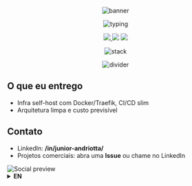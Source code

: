 <!-- Hero -->
<p align="center">
  <img src="https://capsule-render.vercel.app/api?type=waving&height=200&color=0:06B6D4,100:22D3EE&text=Donizeti%20Andriotta%20Junior&fontColor=ffffff&fontAlignY=40&desc=Full-stack%20SaaS%20Multi-Tenant&descAlignY=65&descSize=18" alt="banner">
</p>

<p align="center">
  <img src="https://readme-typing-svg.herokuapp.com?duration=2800&pause=600&color=22D3EE&center=true&vCenter=true&width=600&lines=React+%7C+Node+%7C+%7C+DevOps+self-host;Apps+Multi-Tenant;UX+simples%2C+deploy+autom%C3%A1tico" alt="typing">
</p>

<p align="center">
  <a href="https://www.linkedin.com/in/junior-andriotta/">
    <img src="https://img.shields.io/badge/LinkedIn-0A66C2?logo=linkedin&logoColor=white">
  </a>
  <img src="https://img.shields.io/badge/License-MIT-green">
  <img src="https://img.shields.io/badge/Build-CI%2FCD-blue">
</p>

<!-- Stack icons -->
<p align="center">
  <img src="https://skillicons.dev/icons?i=ts,react,nodejs,prisma,mysql,docker,cloudflare&perline=12" alt="stack">
</p>

<!-- Divider -->
<p align="center">
  <img src="https://capsule-render.vercel.app/api?type=rect&color=06B6D4&height=2&section=header" alt="divider">
</p>

## O que eu entrego
- Infra self-host com Docker/Traefik, CI/CD slim
- Arquitetura limpa e custo previsível

## Contato
- LinkedIn: **/in/junior-andriotta/**
- Projetos comerciais: abra uma **Issue** ou chame no LinkedIn

<!-- Light/Dark social preview example -->
<picture>
  <source media="(prefers-color-scheme: dark)" srcset="assets/og-dark.png">
  <source media="(prefers-color-scheme: light)" srcset="assets/og-light.png">
  <img alt="Social preview" src="assets/og-light.png">
</picture>

<details>
<summary><b>EN</b></summary>

Full-stack dev building multi-tenant SaaS across frontend, backend and self-hosted DevOps.  
Selected work above. Connect on LinkedIn.

</details>
